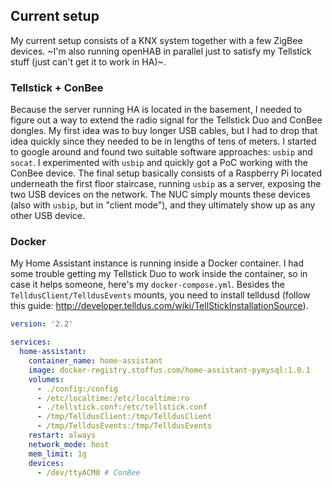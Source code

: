 ## Current setup

My current setup consists of a KNX system together with a few ZigBee devices. ~I'm also running openHAB in parallel just to satisfy my Tellstick stuff (just can't get it to work in HA)~.

### Tellstick + ConBee

Because the server running HA is located in the basement, I needed to figure out a way to extend the radio signal for the Tellstick Duo and ConBee dongles. My first idea was to buy longer USB cables, but I had to drop that idea quickly since they needed to be in lengths of tens of meters. I started to google around and found two suitable software approaches: `usbip` and `socat`. I experimented with `usbip` and quickly got a PoC working with the ConBee device. The final setup basically consists of a Raspberry Pi located underneath the first floor staircase, running `usbip` as a server, exposing the two USB devices on the network. The NUC simply mounts these devices (also with `usbip`, but in "client mode"), and they ultimately show up as any other USB device.

### Docker

My Home Assistant instance is running inside a Docker container. I had some trouble getting my Tellstick Duo to work inside the container, so in case it helps someone, here's my `docker-compose.yml`. Besides the `TelldusClient/TelldusEvents` mounts, you need to install telldusd (follow this guide: http://developer.telldus.com/wiki/TellStickInstallationSource).

```yaml
version: '2.2'

services:
  home-assistant:
    container_name: home-assistant
    image: docker-registry.stoffus.com/home-assistant-pymysql:1.0.1
    volumes:
      - ./config:/config
      - /etc/localtime:/etc/localtime:ro
      - ./tellstick.conf:/etc/tellstick.conf
      - /tmp/TelldusClient:/tmp/TelldusClient
      - /tmp/TelldusEvents:/tmp/TelldusEvents
    restart: always
    network_mode: host
    mem_limit: 1g
    devices:
      - /dev/ttyACM0 # ConBee
```
